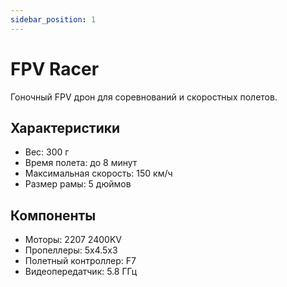 ```yaml
---
sidebar_position: 1
---
```


# FPV Racer

Гоночный FPV дрон для соревнований и скоростных полетов.

## Характеристики

- Вес: 300 г
- Время полета: до 8 минут
- Максимальная скорость: 150 км/ч
- Размер рамы: 5 дюймов

## Компоненты

- Моторы: 2207 2400KV
- Пропеллеры: 5x4.5x3
- Полетный контроллер: F7
- Видеопередатчик: 5.8 ГГц 